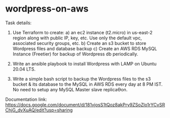 # wordpress-on-aws

Task details:
1) Use Terraform to create:
a) an ec2 instance (t2.micro) in us-east-2 region along with public IP, key, etc. Use only the
default vpc, associated security groups, etc.
b) Create an s3 bucket to store Wordpress files and database backup
c) Create an AWS RDS MySQL Instance (Freetier) for backup of Wordpress db periodically.

2) Write an ansible playbook to install Wordpress with LAMP on Ubuntu 20.04 LTS.

3) Write a simple bash script to backup the Wordpress files to the s3 bucket & its database to the MySQL
in AWS RDS every day at 8 PM IST. No need to setup any MySQL Master slave replicaƟon.

Documentation link: https://docs.google.com/document/d/181vjosS1tQoz8akPry9ZSoZlo1rYCvSRChjG_dvXuAQ/edit?usp=sharing
